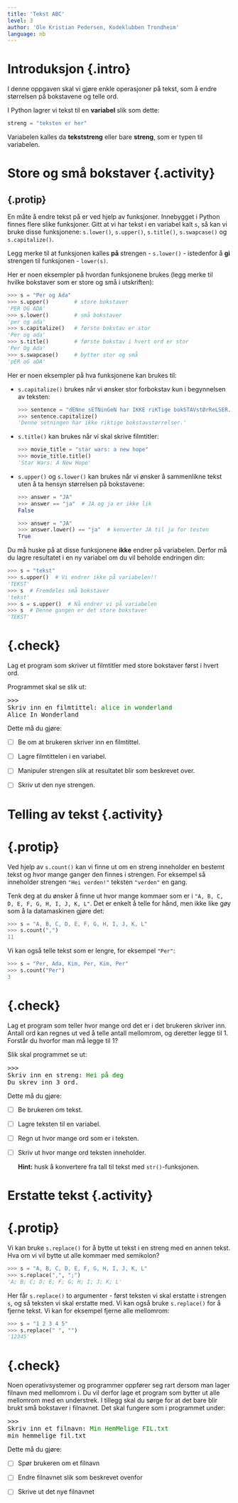 ```yaml
---
title: 'Tekst ABC'
level: 3
author: 'Ole Kristian Pedersen, Kodeklubben Trondheim'
language: nb
---
```



# Introduksjon {.intro}

I denne oppgaven skal vi gjøre enkle operasjoner på tekst, som å endre
størrelsen på bokstavene og telle ord.

I Python lagrer vi tekst til en **variabel** slik som dette:

```python
streng = "teksten er her"
```

Variabelen kalles da **tekststreng** eller bare **streng**, som er typen til
variabelen.


# Store og små bokstaver {.activity}

## {.protip}

En måte å endre tekst på er ved hjelp av funksjoner. Innebygget i Python finnes
flere slike funksjoner. Gitt at vi har tekst i en variabel kalt `s`, så kan vi
bruke disse funksjonene: `s.lower()`, `s.upper()`, `s.title()`, `s.swapcase()`
og `s.capitalize()`.

Legg merke til at funksjonen kalles **på** strengen - `s.lower()` - istedenfor å
**gi** strengen til funksjonen - `lower(s)`.


Her er noen eksempler på hvordan funksjonene brukes (legg merke til hvilke
bokstaver som er store og små i utskriften):

```python
>>> s = "Per og Ada"
>>> s.upper()        # store bokstaver
'PER OG ADA'
>>> s.lower()        # små bokstaver
'per og ada'
>>> s.capitalize()   # første bokstav er stor
'Per og ada'
>>> s.title()        # første bokstav i hvert ord er stor
'Per Og Ada'
>>> s.swapcase()     # bytter stor og små
'pER oG aDA'
```

Her er noen eksempler på hva funksjonene kan brukes til:

* `s.capitalize()` brukes når vi ønsker stor forbokstav kun i begynnelsen av
  teksten:

  ```python
  >>> sentence = "dENne sETNinGeN har IKKE riKTige bokSTAVstØrReLSER."
  >>> sentence.capitalize()
  'Denne setningen har ikke riktige bokstavstørrelser.'
  ```

* `s.title()` kan brukes når vi skal skrive filmtitler:

  ```python
  >>> movie_title = "star wars: a new hope"
  >>> movie_title.title()
  'Star Wars: A New Hope'
  ```

* `s.upper()` og `s.lower()` kan brukes når vi ønsker å sammenlikne tekst uten å
  ta hensyn størrelsen på bokstavene:

  ```python
  >>> answer = "JA"
  >>> answer == "ja"  # JA og ja er ikke lik
  False
  ```

  ```python
  >>> answer = "JA"
  >>> answer.lower() == "ja"  # konverter JA til ja for testen
  True
  ```

Du må huske på at disse funksjonene **ikke** endrer på variabelen. Derfor må du
lagre resultatet i en ny variabel om du vil beholde endringen din:

```python
>>> s = "tekst"
>>> s.upper()  # Vi endrer ikke på variabelen!!
'TEKST'
>>> s  # Fremdeles små bokstaver
'tekst'
>>> s = s.upper()  # Nå endrer vi på variabelen
>>> s  # Denne gangen er det store bokstaver
'TEKST'
```

<!--Workaround-->

# {.check}

Lag et program som skriver ut filmtitler med store bokstaver først i hvert ord.

Programmet skal se slik ut:

<pre>
>>>
Skriv inn en filmtittel: <font color="green">alice in wonderland</font>
Alice In Wonderland
</pre>

Dette må du gjøre:

- [ ] Be om at brukeren skriver inn en filmtittel.

- [ ] Lagre filmtittelen i en variabel.

- [ ] Manipuler strengen slik at resultatet blir som beskrevet over.

- [ ] Skriv ut den nye strengen.



# Telling av tekst {.activity}

# {.protip}

Ved hjelp av `s.count()` kan vi finne ut om en streng inneholder en bestemt
tekst og hvor mange ganger den finnes i strengen. For eksempel så inneholder
strengen `"Hei verden!"` teksten `"verden"` en gang.

Tenk deg at du ønsker å finne ut hvor mange kommaer som er i `"A, B, C, D, E, F,
G, H, I, J, K, L"`. Det er enkelt å telle for hånd, men ikke like gøy som å la
datamaskinen gjøre det:

```python
>>> s = "A, B, C, D, E, F, G, H, I, J, K, L"
>>> s.count(",")
11
```

Vi kan også telle tekst som er lengre, for eksempel `"Per"`:

```python
>>> s = "Per, Ada, Kim, Per, Kim, Per"
>>> s.count("Per")
3
```

<!--Workaround-->

# {.check}

Lag et program som teller hvor mange ord det er i det brukeren skriver inn.
Antall ord kan regnes ut ved å telle antall mellomrom, og deretter legge til 1.
Forstår du hvorfor man må legge til 1?

Slik skal programmet se ut:

<pre>
>>>
Skriv inn en streng: <font color="green">Hei på deg</font>
Du skrev inn 3 ord.
</pre>

Dette må du gjøre:

- [ ] Be brukeren om tekst.

- [ ] Lagre teksten til en variabel.

- [ ] Regn ut hvor mange ord som er i teksten.

- [ ] Skriv ut hvor mange ord teksten inneholder.

  **Hint:** husk å konvertere fra tall til tekst med `str()`-funksjonen.


# Erstatte tekst {.activity}


# {.protip}

Vi kan bruke `s.replace()` for å bytte ut tekst i en streng med en annen tekst.
Hva om vi vil bytte ut alle kommaer med semikolon?

```python
>>> s = "A, B, C, D, E, F, G, H, I, J, K, L"
>>> s.replace(",", ";")
'A; B; C; D; E; F; G; H; I; J; K; L'
```

Her får `s.replace()` to argumenter - først teksten vi skal erstatte i strengen
`s`, og så teksten vi skal erstatte med. Vi kan også bruke `s.replace()` for å
fjerne tekst. Vi kan for eksempel fjerne alle mellomrom:

```python
>>> s = "1 2 3 4 5"
>>> s.replace(" ", "")
'12345'
```

<!--Workaround-->

# {.check}

Noen operativsystemer og programmer oppfører seg rart dersom man lager filnavn
med mellomrom i. Du vil derfor lage et program som bytter ut alle mellomrom med
en understrek. I tillegg skal du sørge for at det bare blir brukt små bokstaver
i filnavnet. Det skal fungere som i programmet under:

<pre>
>>>
Skriv inn et filnavn: <font color="green">Min HemMelige FIL.txt</font>
min_hemmelige_fil.txt
</pre>

Dette må du gjøre:

- [ ] Spør brukeren om et filnavn

- [ ] Endre filnavnet slik som beskrevet ovenfor

- [ ] Skrive ut det nye filnavnet

